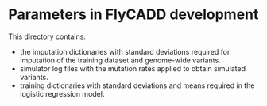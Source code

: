 # Parameters in FlyCADD development
This directory contains:
- the imputation dictionaries with standard deviations required for imputation of the training dataset and genome-wide variants.
- simulator log files with the mutation rates applied to obtain simulated variants.
- training dictionaries with standard deviations and means required in the logistic regression model.